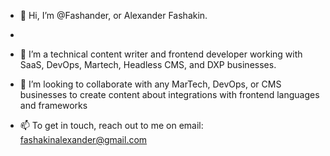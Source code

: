 - 👋 Hi, I’m @Fashander, or Alexander Fashakin.
- 
- 👀 I’m a technical content writer and frontend developer working with SaaS, DevOps, Martech, Headless CMS, and DXP businesses. 

- 💞️ I’m looking to collaborate with any MarTech, DevOps, or CMS businesses to create content about integrations with frontend languages and frameworks
 
- 📫 To get in touch, reach out to me on email: fashakinalexander@gmail.com

<!---
Fashander/Fashander is a ✨ special ✨ repository because its `README.md` (this file) appears on your GitHub profile.
You can click the Preview link to take a look at your changes.
--->
